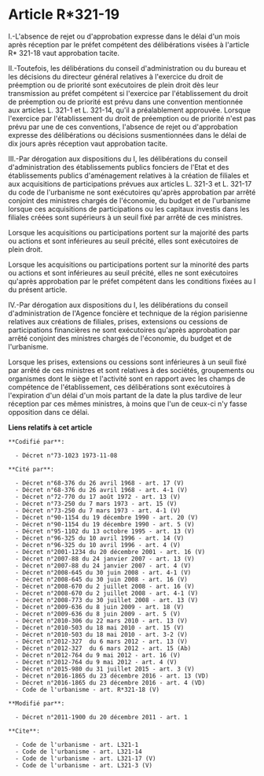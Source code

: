 # Article R*321-19

I.-L'absence de rejet ou d'approbation expresse dans le délai d'un mois après réception par le préfet compétent des
délibérations visées à l'article R* 321-18 vaut approbation tacite. 

II.-Toutefois, les délibérations du conseil d'administration ou du bureau et les décisions du directeur général relatives à
l'exercice du droit de préemption ou de priorité sont exécutoires de plein droit dès leur transmission au préfet compétent si
l'exercice par l'établissement du droit de préemption ou de priorité est prévu dans une convention mentionnée aux articles L.
321-1 et L. 321-14, qu'il a préalablement approuvée. Lorsque l'exercice par l'établissement du droit de préemption ou de
priorité n'est pas prévu par une de ces conventions, l'absence de rejet ou d'approbation expresse des délibérations ou
décisions susmentionnées dans le délai de dix jours après réception vaut approbation tacite. 

III.-Par dérogation aux dispositions du I, les délibérations du conseil d'administration des établissements publics fonciers
de l'Etat et des établissements publics d'aménagement relatives à la création de filiales et aux acquisitions de
participations prévues aux articles L. 321-3 et L. 321-17 du code de l'urbanisme ne sont exécutoires qu'après approbation par
arrêté conjoint des ministres chargés de l'économie, du budget et de l'urbanisme lorsque ces acquisitions de participations
ou les capitaux investis dans les filiales créées sont supérieurs à un seuil fixé par arrêté de ces ministres. 

Lorsque les acquisitions ou participations portent sur la majorité des parts ou actions et sont inférieures au seuil précité,
elles sont exécutoires de plein droit. 

Lorsque les acquisitions ou participations portent sur la minorité des parts ou actions et sont inférieures au seuil précité,
elles ne sont exécutoires qu'après approbation par le préfet compétent dans les conditions fixées au I du présent article. 

IV.-Par dérogation aux dispositions du I, les délibérations du conseil d'administration de l'Agence foncière et technique de
la région parisienne relatives aux créations de filiales, prises, extensions ou cessions de participations financières ne
sont exécutoires qu'après approbation par arrêté conjoint des ministres chargés de l'économie, du budget et de l'urbanisme. 

Lorsque les prises, extensions ou cessions sont inférieures à un seuil fixé par arrêté de ces ministres et sont relatives à
des sociétés, groupements ou organismes dont le siège et l'activité sont en rapport avec les champs de compétence de
l'établissement, ces délibérations sont exécutoires à l'expiration d'un délai d'un mois partant de la date la plus tardive de
leur réception par ces mêmes ministres, à moins que l'un de ceux-ci n'y fasse opposition dans ce délai.

**Liens relatifs à cet article**

	**Codifié par**:

	  - Décret n°73-1023 1973-11-08

	**Cité par**:

	  - Décret n°68-376 du 26 avril 1968 - art. 17 (V)
	  - Décret n°68-376 du 26 avril 1968 - art. 4-1 (V)
	  - Décret n°72-770 du 17 août 1972 - art. 13 (V)
	  - Décret n°73-250 du 7 mars 1973 - art. 15 (V)
	  - Décret n°73-250 du 7 mars 1973 - art. 4-1 (V)
	  - Décret n°90-1154 du 19 décembre 1990 - art. 20 (V)
	  - Décret n°90-1154 du 19 décembre 1990 - art. 5 (V)
	  - Décret n°95-1102 du 13 octobre 1995 - art. 13 (V)
	  - Décret n°96-325 du 10 avril 1996 - art. 14 (V)
	  - Décret n°96-325 du 10 avril 1996 - art. 4 (V)
	  - Décret n°2001-1234 du 20 décembre 2001 - art. 16 (V)
	  - Décret n°2007-88 du 24 janvier 2007 - art. 13 (V)
	  - Décret n°2007-88 du 24 janvier 2007 - art. 4 (V)
	  - Décret n°2008-645 du 30 juin 2008 - art. 4-1 (V)
	  - Décret n°2008-645 du 30 juin 2008 - art. 16 (V)
	  - Décret n°2008-670 du 2 juillet 2008 - art. 16 (V)
	  - Décret n°2008-670 du 2 juillet 2008 - art. 4-1 (V)
	  - Décret n°2008-773 du 30 juillet 2008 - art. 13 (V)
	  - Décret n°2009-636 du 8 juin 2009 - art. 18 (V)
	  - Décret n°2009-636 du 8 juin 2009 - art. 5 (V)
	  - Décret n°2010-306 du 22 mars 2010 - art. 13 (V)
	  - Décret n°2010-503 du 18 mai 2010 - art. 15 (V)
	  - Décret n°2010-503 du 18 mai 2010 - art. 3-2 (V)
	  - Décret n°2012-327  du 6 mars 2012 - art. 13 (V)
	  - Décret n°2012-327  du 6 mars 2012 - art. 15 (Ab)
	  - Décret n°2012-764 du 9 mai 2012 - art. 16 (V)
	  - Décret n°2012-764 du 9 mai 2012 - art. 4 (V)
	  - Décret n°2015-980 du 31 juillet 2015 - art. 3 (V)
	  - Décret n°2016-1865 du 23 décembre 2016 - art. 13 (VD)
	  - Décret n°2016-1865 du 23 décembre 2016 - art. 4 (VD)
	  - Code de l'urbanisme - art. R*321-18 (V)

	**Modifié par**:

	  - Décret n°2011-1900 du 20 décembre 2011 - art. 1

	**Cite**:

	  - Code de l'urbanisme - art. L321-1
	  - Code de l'urbanisme - art. L321-14
	  - Code de l'urbanisme - art. L321-17 (V)
	  - Code de l'urbanisme - art. L321-3 (V)
